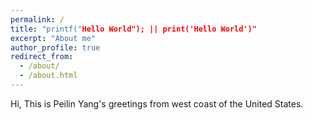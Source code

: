 ```yaml
---
permalink: /
title: "printf("Hello World"); || print('Hello World')"
excerpt: "About me"
author_profile: true
redirect_from: 
  - /about/
  - /about.html
---
```


Hi, This is Peilin Yang's greetings from west coast of the United States.
